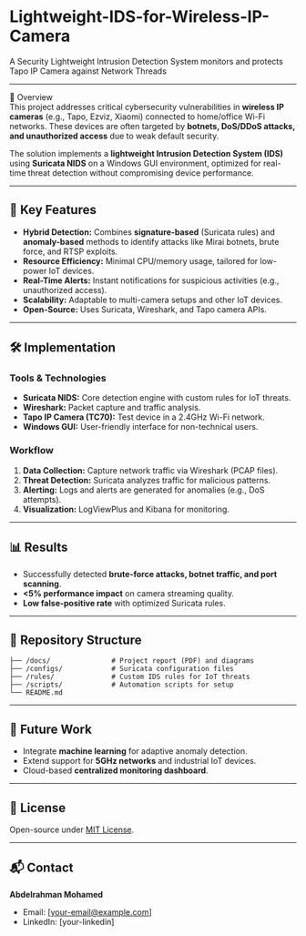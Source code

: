 # Lightweight-IDS-for-Wireless-IP-Camera

A Security Lightweight Intrusion Detection System monitors and protects Tapo IP Camera against Network Threads 

______________________________________________________________________________________________________________

📌 Overview  
This project addresses critical cybersecurity vulnerabilities in **wireless IP cameras** (e.g., Tapo, Ezviz, Xiaomi) connected to home/office Wi-Fi networks. These devices are often targeted by **botnets, DoS/DDoS attacks, and unauthorized access** due to weak default security.  

The solution implements a **lightweight Intrusion Detection System (IDS)** using **Suricata NIDS** on a Windows GUI environment, optimized for real-time threat detection without compromising device performance.  

---

## 🎯 Key Features  
- **Hybrid Detection:** Combines **signature-based** (Suricata rules) and **anomaly-based** methods to identify attacks like Mirai botnets, brute force, and RTSP exploits.  
- **Resource Efficiency:** Minimal CPU/memory usage, tailored for low-power IoT devices.  
- **Real-Time Alerts:** Instant notifications for suspicious activities (e.g., unauthorized access).  
- **Scalability:** Adaptable to multi-camera setups and other IoT devices.  
- **Open-Source:** Uses Suricata, Wireshark, and Tapo camera APIs.  

---

## 🛠️ Implementation  
### Tools & Technologies  
- **Suricata NIDS:** Core detection engine with custom rules for IoT threats.  
- **Wireshark:** Packet capture and traffic analysis.  
- **Tapo IP Camera (TC70):** Test device in a 2.4GHz Wi-Fi network.  
- **Windows GUI:** User-friendly interface for non-technical users.  

### Workflow  
1. **Data Collection:** Capture network traffic via Wireshark (PCAP files).  
2. **Threat Detection:** Suricata analyzes traffic for malicious patterns.  
3. **Alerting:** Logs and alerts are generated for anomalies (e.g., DoS attempts).  
4. **Visualization:** LogViewPlus and Kibana for monitoring.  

---

## 📊 Results  
- Successfully detected **brute-force attacks, botnet traffic, and port scanning**.  
- **<5% performance impact** on camera streaming quality.  
- **Low false-positive rate** with optimized Suricata rules.  

---

## 📂 Repository Structure  
```
├── /docs/               # Project report (PDF) and diagrams  
├── /configs/            # Suricata configuration files  
├── /rules/              # Custom IDS rules for IoT threats  
├── /scripts/            # Automation scripts for setup  
└── README.md  
```

---

## 🚀 Future Work  
- Integrate **machine learning** for adaptive anomaly detection.  
- Extend support for **5GHz networks** and industrial IoT devices.  
- Cloud-based **centralized monitoring dashboard**.  

---

## 📜 License  
Open-source under [MIT License](LICENSE).  

---

## 📬 Contact  
**Abdelrahman Mohamed**  
- Email: [your-email@example.com]  
- LinkedIn: [your-linkedin]  
